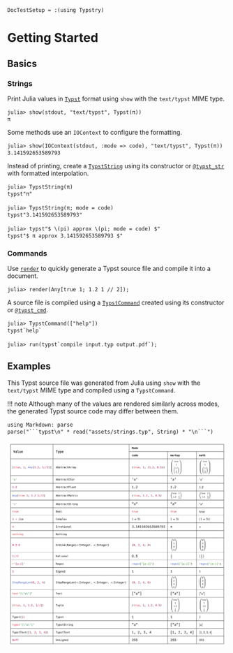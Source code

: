 
```@meta
DocTestSetup = :(using Typstry)
```

# Getting Started

## Basics

### Strings

Print Julia values in [`Typst`](@ref) format using `show` with the `text/typst` MIME type.

```jldoctest 1
julia> show(stdout, "text/typst", Typst(π))
π
```

Some methods use an `IOContext` to configure the formatting.

```jldoctest 1
julia> show(IOContext(stdout, :mode => code), "text/typst", Typst(π))
3.141592653589793
```

Instead of printing, create a [`TypstString`](@ref) using its constructor or
[`@typst_str`](@ref) with formatted interpolation.

```jldoctest 1
julia> TypstString(π)
typst"π"

julia> TypstString(π; mode = code)
typst"3.141592653589793"

julia> typst"$ \(pi) approx \(pi; mode = code) $"
typst"$ π approx 3.141592653589793 $"
```

### Commands

Use [`render`](@ref) to quickly generate a Typst source file and compile it into a document.

```jldoctest 1
julia> render(Any[true 1; 1.2 1 // 2]);
```

A source file is compiled using a [`TypstCommand`](@ref) created using its constructor or [`@typst_cmd`](@ref).

```jldoctest 1
julia> TypstCommand(["help"])
typst`help`

julia> run(typst`compile input.typ output.pdf`);
```

## Examples

This Typst source file was generated from Julia using `show` with the
`text/typst` MIME type and compiled using a `TypstCommand`.

!!! note
    Although many of the values are rendered similarly across modes,
    the generated Typst source code may differ between them.

```@eval
using Markdown: parse
parse("```typst\n" * read("assets/strings.typ", String) * "\n```")
```

![](assets/strings.svg)
